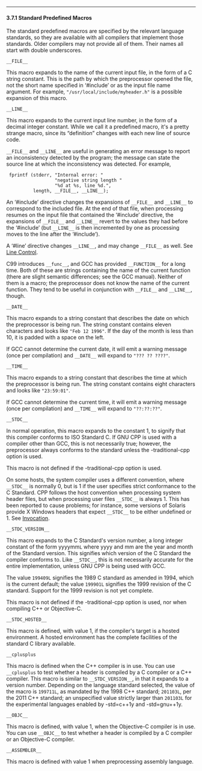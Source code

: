 ---

#### 3.7.1 Standard Predefined Macros

The standard predefined macros are specified by the relevant language standards, so they are available with all compilers that implement those standards. Older compilers may not provide all of them. Their names all start with double underscores.

`__FILE__`

This macro expands to the name of the current input file, in the form of a C string constant. This is the path by which the preprocessor opened the file, not the short name specified in ‘#include’ or as the input file name argument. For example, `"/usr/local/include/myheader.h"` is a possible expansion of this macro.  

`__LINE__`

This macro expands to the current input line number, in the form of a decimal integer constant. While we call it a predefined macro, it's a pretty strange macro, since its “definition” changes with each new line of source code.

`__FILE__` and `__LINE__` are useful in generating an error message to report an inconsistency detected by the program; the message can state the source line at which the inconsistency was detected. For example,

     fprintf (stderr, "Internal error: "
                      "negative string length "
                      "%d at %s, line %d.",
              length, __FILE__, __LINE__);

An ‘#include’ directive changes the expansions of `__FILE__` and `__LINE__` to correspond to the included file. At the end of that file, when processing resumes on the input file that contained the ‘#include’ directive, the expansions of `__FILE__` and `__LINE__` revert to the values they had before the ‘#include’ (but `__LINE__` is then incremented by one as processing moves to the line after the ‘#include’).

A ‘#line’ directive changes `__LINE__`, and may change `__FILE__` as well. See [Line Control](https://gcc.gnu.org/onlinedocs/gcc-5.1.0/cpp/Line-Control.html#Line-Control).

C99 introduces `__func__`, and GCC has provided `__FUNCTION__` for a long time. Both of these are strings containing the name of the current function (there are slight semantic differences; see the GCC manual). Neither of them is a macro; the preprocessor does not know the name of the current function. They tend to be useful in conjunction with `__FILE__` and `__LINE__`, though.

`__DATE__`

This macro expands to a string constant that describes the date on which the preprocessor is being run. The string constant contains eleven characters and looks like `"Feb 12 1996"`. If the day of the month is less than 10, it is padded with a space on the left.

If GCC cannot determine the current date, it will emit a warning message (once per compilation) and `__DATE__` will expand to `"??? ?? ????"`.  

`__TIME__`

This macro expands to a string constant that describes the time at which the preprocessor is being run. The string constant contains eight characters and looks like `"23:59:01"`.

If GCC cannot determine the current time, it will emit a warning message (once per compilation) and `__TIME__` will expand to `"??:??:??"`.  

`__STDC__`

In normal operation, this macro expands to the constant 1, to signify that this compiler conforms to ISO Standard C. If GNU CPP is used with a compiler other than GCC, this is not necessarily true; however, the preprocessor always conforms to the standard unless the -traditional-cpp option is used.

This macro is not defined if the -traditional-cpp option is used.

On some hosts, the system compiler uses a different convention, where `__STDC__` is normally 0, but is 1 if the user specifies strict conformance to the C Standard. CPP follows the host convention when processing system header files, but when processing user files `__STDC__` is always 1. This has been reported to cause problems; for instance, some versions of Solaris provide X Windows headers that expect `__STDC__` to be either undefined or 1. See [Invocation](https://gcc.gnu.org/onlinedocs/gcc-5.1.0/cpp/Invocation.html#Invocation).  

`__STDC_VERSION__`

This macro expands to the C Standard's version number, a long integer constant of the form yyyymm`L` where yyyy and mm are the year and month of the Standard version. This signifies which version of the C Standard the compiler conforms to. Like `__STDC__`, this is not necessarily accurate for the entire implementation, unless GNU CPP is being used with GCC.

The value `199409L` signifies the 1989 C standard as amended in 1994, which is the current default; the value `199901L` signifies the 1999 revision of the C standard. Support for the 1999 revision is not yet complete.

This macro is not defined if the -traditional-cpp option is used, nor when compiling C++ or Objective-C.  

`__STDC_HOSTED__`

This macro is defined, with value 1, if the compiler's target is a hosted environment. A hosted environment has the complete facilities of the standard C library available.  

`__cplusplus`

This macro is defined when the C++ compiler is in use. You can use `__cplusplus` to test whether a header is compiled by a C compiler or a C++ compiler. This macro is similar to `__STDC_VERSION__`, in that it expands to a version number. Depending on the language standard selected, the value of the macro is `199711L`, as mandated by the 1998 C++ standard; `201103L`, per the 2011 C++ standard; an unspecified value strictly larger than `201103L` for the experimental languages enabled by -std=c++1y and -std=gnu++1y.  

`__OBJC__`

This macro is defined, with value 1, when the Objective-C compiler is in use. You can use `__OBJC__` to test whether a header is compiled by a C compiler or an Objective-C compiler.  

`__ASSEMBLER__`

This macro is defined with value 1 when preprocessing assembly language.